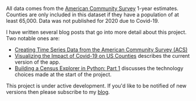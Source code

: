 All data comes from the [American Community Survey](https://en.wikipedia.org/wiki/American_Community_Survey) 1-year estimates. Counties are only included in this dataset if they have a population of at least 65,000. Data was not published for 2020 due to Covid-19.

I have written several blog posts that go into more detail about this project. Two notable ones are:
 * [Creating Time Series Data from the American Community Survey (ACS)](https://arilamstein.com/blog/2024/05/28/creating-time-series-data-from-the-american-community-survey-acs/)
 * [Visualizing the Impact of Covid-19 on US Counties](https://arilamstein.com/blog/2024/05/04/visualizing-the-impact-of-covid-19-on-us-counties/) describes the current version of the app.
 * [Building a Census Explorer in Python: Part 1](https://arilamstein.com/blog/2024/02/04/building-a-census-explorer-in-python-part-1/) discusses the technology choices made at the start of the project.

This project is under active development. If you'd like to be notified of new versions then please subscribe to my [blog](https://arilamstein.com/).